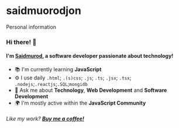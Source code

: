 # saidmuorodjon
Personal information 
### Hi there! 👋

#### I'm [**Saidmurod**](https://saidmurod.uz), a software developer passionate about technology!

- 📚 I'm currently learning **JavaScript**
- ⚙️ I use daily `.html`; `.(s)css`; `.js`; `.ts`; `.jsx`; `.tsx`; `.nodejs`;`.reactjs`;`.SQL`;`mongidb`
- 💬 Ask me about **Technology**, **Web Development** and **Software Development**
- 🌍 I'm mostly active within the **JavaScript Community**

###### Like my work? [**Buy me a coffee!**](https://payme.uz/@saidmurodjon)
